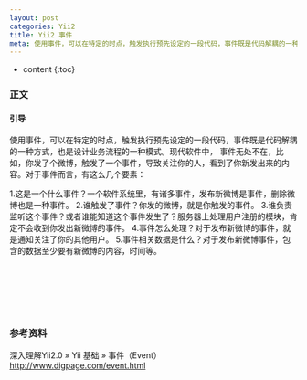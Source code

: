 ```yaml
---
layout: post
categories: Yii2
title: Yii2 事件
meta: 使用事件，可以在特定的时点，触发执行预先设定的一段代码，事件既是代码解耦的一种方式，也是设计业务流程的一种模式。
---
```

* content
{:toc}

### 正文

#### 引导

使用事件，可以在特定的时点，触发执行预先设定的一段代码，事件既是代码解耦的一种方式，也是设计业务流程的一种模式。现代软件中，
事件无处不在，比如，你发了个微博，触发了一个事件，导致关注你的人，看到了你新发出来的内容。对于事件而言，有这么几个要素：

1.这是一个什么事件？一个软件系统里，有诸多事件，发布新微博是事件，删除微博也是一种事件。
2.谁触发了事件？你发的微博，就是你触发的事件。
3.谁负责监听这个事件？或者谁能知道这个事件发生了？服务器上处理用户注册的模块，肯定不会收到你发出新微博的事件。
4.事件怎么处理？对于发布新微博的事件，就是通知关注了你的其他用户。
5.事件相关数据是什么？对于发布新微博事件，包含的数据至少要有新微博的内容，时间等。



<br/><br/><br/><br/><br/>
### 参考资料

深入理解Yii2.0 » Yii 基础 » 事件（Event） <http://www.digpage.com/event.html>

